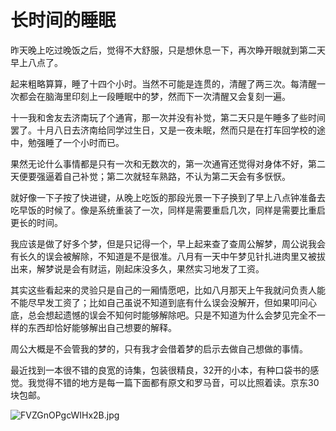 # 长时间的睡眠

昨天晚上吃过晚饭之后，觉得不大舒服，只是想休息一下，再次睁开眼就到第二天早上八点了。
 
起来粗略算算，睡了十四个小时。当然不可能是连贯的，清醒了两三次。每清醒一次都会在脑海里印刻上一段睡眠中的梦，然而下一次清醒又会复刻一遍。
 
十一我和舍友去济南玩了个通宵，那一次并没有补觉，第二天只是午睡多了些时间罢了。十月八日去济南给同学过生日，又是一夜未眠，然而只是在打车回学校的途中，勉强睡了一个小时而已。
 
果然无论什么事情都是只有一次和无数次的，第一次通宵还觉得对身体不好，第二天便要强逼着自己补觉；第二次就轻车熟路，不认为第二天会有多恹恹。
 
就好像一下子按了快进键，从晚上吃饭的那段光景一下子换到了早上八点钟准备去吃早饭的时候了。像是系统重装了一次，同样是需要重启几次，同样是需要比重启更长的时间。
 
我应该是做了好多个梦，但是只记得一个，早上起来查了查周公解梦，周公说我会有长久的误会被解除，不知道是不是很准。八月有一天中午梦见针扎进肉里又被拔出来，解梦说是会有财运，刚起床没多久，果然实习地发了工资。
 
其实这些看起来的灵验只是自己的一厢情愿吧，比如八月那天上午我就问负责人能不能尽早发工资了；比如自己虽说不知道到底有什么误会没解开，但如果叩问心底，总会想起遗憾的误会不知何时能够解除吧。只是不知道为什么会梦见完全不一样的东西却恰好能够解出自己想要的解释。
 
周公大概是不会管我的梦的，只有我才会借着梦的启示去做自己想做的事情。
 
最近找到一本很不错的良宽的诗集，包装很精良，32开的小本，有种口袋书的感觉。我觉得不错的地方是每一篇下面都有原文和罗马音，可以比照着读。京东30块包邮。

![FVZGnOPgcWIHx2B.jpg](https://s2.loli.net/2022/09/03/k6rlGCsMvFow1Kc.jpg)